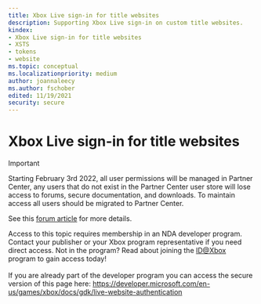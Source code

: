 ```yaml
---
title: Xbox Live sign-in for title websites
description: Supporting Xbox Live sign-in on custom title websites.
kindex:
- Xbox Live sign-in for title websites
- XSTS
- tokens
- website
ms.topic: conceptual
ms.localizationpriority: medium
author: joannaleecy
ms.author: fschober
edited: 11/19/2021
security: secure
---
```


# Xbox Live sign-in for title websites
> [!IMPORTANT]
> Starting February 3rd 2022, all user permissions will be managed in Partner Center, any users that do not exist in the Partner Center user store will lose access to forums, secure documentation, and downloads. To maintain access all users should be migrated to Partner Center. <p></p>See this <a href="https://forums.xboxlive.com/articles/132187/breaking-change-user-access-for-forums-secure-docu.html">forum article</a> for more details.  

 Access to this topic requires membership in an NDA developer program. Contact your publisher or your Xbox program representative if you need direct access. Not in the program? Read about joining the <a href="https://www.xbox.com/Developers/id">ID@Xbox</a> program to gain access today!  <br/><br/>If you are already part of the developer program you can access the secure version of this page here: <a target="_blank" href="https://developer.microsoft.com/en-us/games/xbox/docs/gdk/live-website-authentication">https://developer.microsoft.com/en-us/games/xbox/docs/gdk/live-website-authentication</a>
